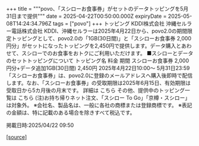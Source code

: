 +++
title = """povo、「スシローお食事券」がセットのデータトッピングを5月31日まで提供"""
date = 2025-04-22T00:50:00.000Z
expiryDate = 2025-05-08T14:24:34.796Z
tags = ["povo"]
+++
トッピング KDDI株式会社 沖縄セルラー電話株式会社 KDDI、沖縄セルラーは2025年4月22日から、povo2.0の期間限定トッピングとして、povo2.0の「1GB(30日間)」と「スシローお食事券 2,000円分」がセットになったトッピングを2,450円で提供します。データ購入とあわせて、スシローでのお食事をおトクにご利用いただけます。 ■スシローとデータのセットトッピングについて トッピング名 料金 期間 スシローお食事券 2,000円分+データ追加1GB(30日間) 2,450円 2025年4月22日10:00～ 5月31日23:59 「スシローお食事券」は、povo2.0に登録のメールアドレスへ購入後即時で配信します。なお、「スシローお食事券」の受取期限は2025年6月15日、有効期限は受取日から5カ月後の月末です。 詳細は こちら その他、提供中のトッピング一覧は こちら (注)お持ち帰りネット注文、「スシロー To Go」「京樽・スシロー」は対象外。 ※会社名、製品名は、一般に各社の商標または登録商標です。 ※表記の金額は、特に記載のある場合を除きすべて税込です。

掲載日時:2025/04/22 09:50

[[source]](https://povo.jp/news/newsrelease/20250422_02/)
